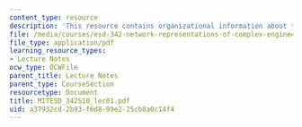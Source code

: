 ```yaml
---
content_type: resource
description: 'This resource contains organizational information about the course.  '
file: /media/courses/esd-342-network-representations-of-complex-engineering-systems-spring-2010/a37932cd2b93f6d899e225cb8a0c14f4_MITESD_342S10_lec01.pdf
file_type: application/pdf
learning_resource_types:
- Lecture Notes
ocw_type: OCWFile
parent_title: Lecture Notes
parent_type: CourseSection
resourcetype: Document
title: MITESD_342S10_lec01.pdf
uid: a37932cd-2b93-f6d8-99e2-25cb8a0c14f4
---
```

